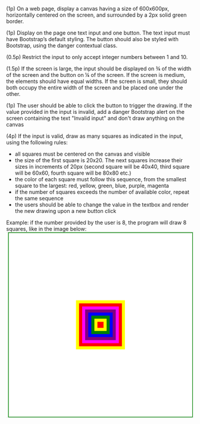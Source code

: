 (1p) On a web page, display a canvas having a size of 600x600px, horizontally centered on the screen, and surrounded by a 2px solid green border.

(1p) Display on the page one text input and one button. The text input must have Bootstrap’s default styling. The button should also be styled with Bootstrap, using the danger contextual class.

(0.5p) Restrict the input to only accept integer numbers between 1 and 10.

(1.5p) If the screen is large, the input should be displayed on ¾ of the width of the screen and the button on ¼ of the screen. If the screen is medium, the elements should have equal widths. If the screen is small, they should both occupy the entire width of the screen and be placed one under the other.

(1p) The user should be able to click the button to trigger the drawing. If the value provided in the input is invalid, add a danger Bootstrap alert on the screen containing the text "Invalid input" and don't draw anything on the canvas

(4p) If the input is valid, draw as many squares as indicated in the input, using the following rules:

-   all squares must be centered on the canvas and visible
-   the size of the first square is 20x20. The next squares increase their sizes in increments of 20px (second square will be 40x40, third square will be 60x60, fourth square will be 80x80 etc.)
-   the color of each square must follow this sequence, from the smallest square to the largest: red, yellow, green, blue, purple, magenta
-   if the number of squares exceeds the number of available color, repeat the same sequence
-   the users should be able to change the value in the textbox and render the new drawing upon a new button click

Example: if the number provided by the user is 8, the program will draw 8 squares, like in the image below:
![image](example.png)
